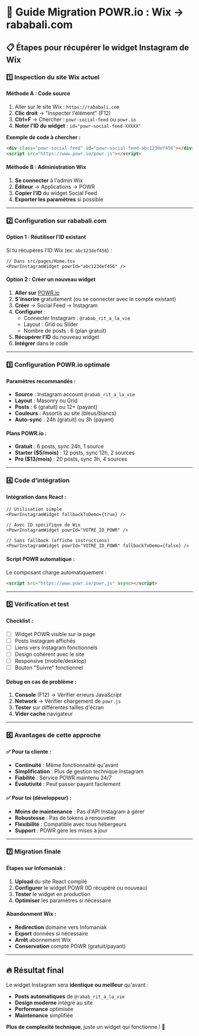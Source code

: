 # 🚀 Guide Migration POWR.io : Wix → rababali.com

## 📋 Étapes pour récupérer le widget Instagram de Wix

### 1️⃣ **Inspection du site Wix actuel**

#### **Méthode A : Code source**

1. Aller sur le site Wix : `https://rababali.com`
2. **Clic droit** → "Inspecter l'élément" (F12)
3. **Ctrl+F** → Chercher : `powr-social-feed` ou `powr.io`
4. **Noter l'ID du widget** : `id="powr-social-feed-XXXXX"`

**Exemple de code à chercher :**

```html
<div class="powr-social-feed" id="powr-social-feed-abc123def456"></div>
<script src="https://www.powr.io/powr.js"></script>
```

#### **Méthode B : Administration Wix**

1. **Se connecter** à l'admin Wix
2. **Éditeur** → Applications → POWR
3. **Copier l'ID** du widget Social Feed
4. **Exporter les paramètres** si possible

---

### 2️⃣ **Configuration sur rababali.com**

#### **Option 1 : Réutiliser l'ID existant**

Si tu récupères l'ID Wix (ex: `abc123def456`) :

```tsx
// Dans src/pages/Home.tsx
<PowrInstagramWidget powrId="abc123def456" />
```

#### **Option 2 : Créer un nouveau widget**

1. **Aller sur** [POWR.io](https://www.powr.io)
2. **S'inscrire** gratuitement (ou se connecter avec le compte existant)
3. **Créer** → Social Feed → Instagram
4. **Configurer** :
   - Connecter Instagram : `@rabab_rit_a_la_vie`
   - Layout : Grid ou Slider
   - Nombre de posts : 6 (plan gratuit)
5. **Récupérer l'ID** du nouveau widget
6. **Intégrer** dans le code

---

### 3️⃣ **Configuration POWR.io optimale**

#### **Paramètres recommandés :**

- **Source** : Instagram account `@rabab_rit_a_la_vie`
- **Layout** : Masonry ou Grid
- **Posts** : 6 (gratuit) ou 12+ (payant)
- **Couleurs** : Assortis au site (bleus/blancs)
- **Auto-sync** : 24h (gratuit) ou 3h (payant)

#### **Plans POWR.io :**

- **Gratuit** : 6 posts, sync 24h, 1 source
- **Starter ($5/mois)** : 12 posts, sync 12h, 2 sources
- **Pro ($13/mois)** : 20 posts, sync 3h, 4 sources

---

### 4️⃣ **Code d'intégration**

#### **Intégration dans React :**

```tsx
// Utilisation simple
<PowrInstagramWidget fallbackToDemo={true} />

// Avec ID spécifique de Wix
<PowrInstagramWidget powrId="VOTRE_ID_POWR" />

// Sans fallback (affiche instructions)
<PowrInstagramWidget powrId="VOTRE_ID_POWR" fallbackToDemo={false} />
```

#### **Script POWR automatique :**

Le composant charge automatiquement :

```html
<script src="https://www.powr.io/powr.js" async></script>
```

---

### 5️⃣ **Vérification et test**

#### **Checklist :**

- [ ] Widget POWR visible sur la page
- [ ] Posts Instagram affichés
- [ ] Liens vers Instagram fonctionnels
- [ ] Design cohérent avec le site
- [ ] Responsive (mobile/desktop)
- [ ] Bouton "Suivre" fonctionnel

#### **Debug en cas de problème :**

1. **Console** (F12) → Vérifier erreurs JavaScript
2. **Network** → Vérifier chargement de `powr.js`
3. **Tester** sur différentes tailles d'écran
4. **Vider cache** navigateur

---

### 6️⃣ **Avantages de cette approche**

#### **✅ Pour ta cliente :**

- **Continuité** : Même fonctionnalité qu'avant
- **Simplification** : Plus de gestion technique Instagram
- **Fiabilité** : Service POWR maintenu 24/7
- **Évolutivité** : Peut passer payant facilement

#### **✅ Pour toi (développeur) :**

- **Moins de maintenance** : Pas d'API Instagram à gérer
- **Robustesse** : Pas de tokens à renouveler
- **Flexibilité** : Compatible avec tous hébergeurs
- **Support** : POWR gère les mises à jour

---

### 7️⃣ **Migration finale**

#### **Étapes sur Infomaniak :**

1. **Upload** du site React compilé
2. **Configurer** le widget POWR (ID récupéré ou nouveau)
3. **Tester** le widget en production
4. **Optimiser** les paramètres si nécessaire

#### **Abandonment Wix :**

- **Redirection** domaine vers Infomaniak
- **Export** données si nécessaire
- **Arrêt** abonnement Wix
- **Conservation** compte POWR (gratuit/payant)

---

## 🔥 **Résultat final**

Le widget Instagram sera **identique ou meilleur** qu'avant :

- **Posts automatiques** de `@rabab_rit_a_la_vie`
- **Design moderne** intégré au site
- **Performance** optimisée
- **Maintenance** simplifiée

**Plus de complexité technique**, juste un widget qui fonctionne ! 🎯
